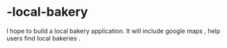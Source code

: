 # -local-bakery
I hope to build a local bakery application. It will include google maps , help users find  local bakeries . 
